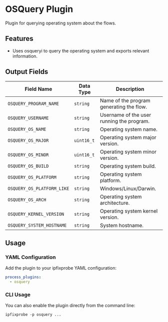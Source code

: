 # OSQuery Plugin

Plugin for querying operating system about the flows.

## Features

- Uses osqueryi to query the operating system and exports relevant information.

## Output Fields

| Field Name                 | Data Type  | Description                               |
| -------------------------- | ---------- | ----------------------------------------- |
| `OSQUERY_PROGRAM_NAME`     | `string`   | Name of the program generating the flow.  |
| `OSQUERY_USERNAME`         | `string`   | Username of the user running the program. |
| `OSQUERY_OS_NAME`          | `string`   | Operating system name.                    |
| `OSQUERY_OS_MAJOR`         | `uint16_t` | Operating system major version.           |
| `OSQUERY_OS_MINOR`         | `uint16_t` | Operating system minor version.           |
| `OSQUERY_OS_BUILD`         | `string`   | Operating system build.                   |
| `OSQUERY_OS_PLATFORM`      | `string`   | Operating system platform.                |
| `OSQUERY_OS_PLATFORM_LIKE` | `string`   | Windows/Linux/Darwin.                     |
| `OSQUERY_OS_ARCH`          | `string`   | Operating system architecture.            |
| `OSQUERY_KERNEL_VERSION`   | `string`   | Operating system kernel version.          |
| `OSQUERY_SYSTEM_HOSTNAME`  | `string`   | System hostname.                          |

## Usage

### YAML Configuration

Add the plugin to your ipfixprobe YAML configuration:

```yaml
process_plugins:
  - osquery
```

### CLI Usage

You can also enable the plugin directly from the command line:

`ipfixprobe -p osquery ...`
